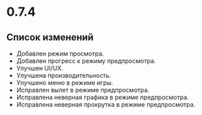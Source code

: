 # 0.7.4

## Список изменений

- Добавлен режим просмотра.
- Добавлен прогресс к режиму предпросмотра.
- Улучшен UI/UX.
- Улучшена производительность.
- Улучшено меню в режиме игры.
- Исправлен вылет в режиме предпросмотра.
- Исправлена неверная графика в режиме предпросмотра.
- Исправлена неверная прокрутка в режиме предпросмотра.
